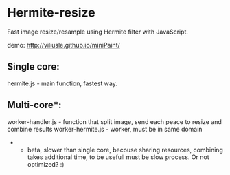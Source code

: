 Hermite-resize
==============

Fast image resize/resample using Hermite filter with JavaScript.

demo: http://viliusle.github.io/miniPaint/

## Single core:
hermite.js - main function, fastest way.

## Multi-core*:
worker-handler.js - function that split image, send each peace to resize and combine results
worker-hermite.js - worker, must be in same domain

* - beta, slower than single core, becouse sharing resources, combining takes additional time, to be usefull must be slow process. Or not optimized? :) 
